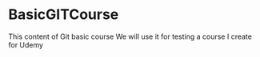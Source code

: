 # BasicGITCourse
This content of Git basic course 
We will use it for testing a course I create for Udemy
